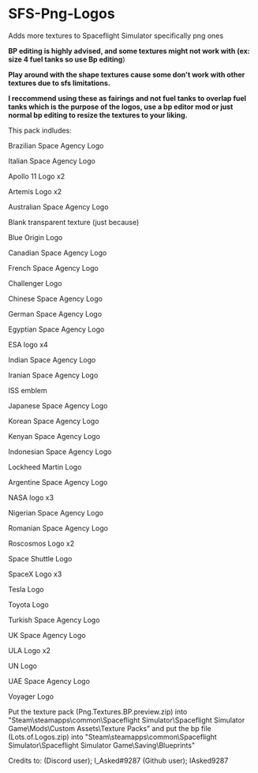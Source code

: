 # SFS-Png-Logos
Adds more textures to Spaceflight Simulator specifically png ones

**BP editing is highly advised, and some textures might not work with (ex: size 4 fuel tanks so use Bp editing**)

**Play around with the shape textures cause some don't work with other textures due to sfs limitations.**

**I reccommend using these as fairings and not fuel tanks to overlap fuel tanks which is the purpose of the logos, use a bp editor mod or just normal bp editing to resize the textures to your liking.**

This pack indludes:

Brazilian Space Agency Logo

Italian Space Agency Logo

Apollo 11 Logo x2

Artemis Logo x2

Australian Space Agency Logo

Blank transparent texture (just because)

Blue Origin Logo

Canadian Space Agency Logo

French Space Agency Logo

Challenger Logo

Chinese Space Agency Logo

German Space Agency Logo

Egyptian Space Agency Logo

ESA logo x4

Indian Space Agency Logo

Iranian Space Agency Logo

ISS emblem

Japanese Space Agency Logo

Korean Space Agency Logo

Kenyan Space Agency Logo

Indonesian Space Agency Logo

Lockheed Martin Logo

Argentine Space Agency Logo

NASA logo x3

Nigerian Space Agency Logo

Romanian Space Agency Logo

Roscosmos Logo x2

Space Shuttle Logo

SpaceX Logo x3

Tesla Logo

Toyota Logo

Turkish Space Agency Logo

UK Space Agency Logo

ULA Logo x2

UN Logo

UAE Space Agency Logo

Voyager Logo

Put the texture pack (Png.Textures.BP.preview.zip) into "Steam\steamapps\common\Spaceflight Simulator\Spaceflight Simulator Game\Mods\Custom Assets\Texture Packs" and put the bp file (Lots.of.Logos.zip) into "Steam\steamapps\common\Spaceflight Simulator\Spaceflight Simulator Game\Saving\Blueprints"

Credits to: (Discord user); I_Asked#9287 (Github user); IAsked9287
